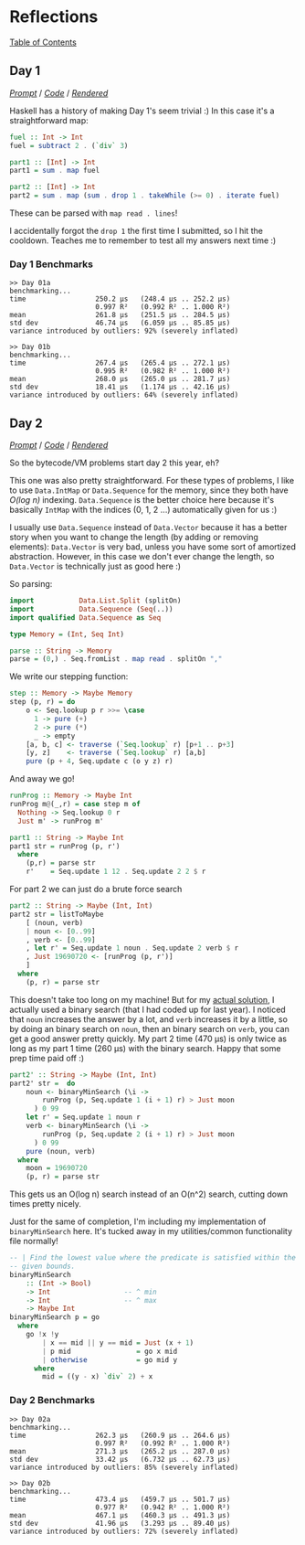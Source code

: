 Reflections
===========

[Table of Contents][]

[Table of Contents]: https://github.com/mstksg/advent-of-code-2019#reflections-and-benchmarks

Day 1
-----

*[Prompt][d01p]* / *[Code][d01g]* / *[Rendered][d01h]*

[d01p]: https://adventofcode.com/2019/day/1
[d01g]: https://github.com/mstksg/advent-of-code-2019/blob/master/src/AOC/Challenge/Day01.hs
[d01h]: https://mstksg.github.io/advent-of-code-2019/src/AOC.Challenge.Day01.html

Haskell has a history of making Day 1's seem trivial :)  In this case it's a
straightforward map:

```haskell
fuel :: Int -> Int
fuel = subtract 2 . (`div` 3)

part1 :: [Int] -> Int
part1 = sum . map fuel

part2 :: [Int] -> Int
part2 = sum . map (sum . drop 1 . takeWhile (>= 0) . iterate fuel)
```

These can be parsed with `map read . lines`!

I accidentally forgot the `drop 1` the first time I submitted, so I hit the
cooldown.  Teaches me to remember to test all my answers next time :)

### Day 1 Benchmarks

```
>> Day 01a
benchmarking...
time                 250.2 μs   (248.4 μs .. 252.2 μs)
                     0.997 R²   (0.992 R² .. 1.000 R²)
mean                 261.8 μs   (251.5 μs .. 284.5 μs)
std dev              46.74 μs   (6.059 μs .. 85.85 μs)
variance introduced by outliers: 92% (severely inflated)

>> Day 01b
benchmarking...
time                 267.4 μs   (265.4 μs .. 272.1 μs)
                     0.995 R²   (0.982 R² .. 1.000 R²)
mean                 268.0 μs   (265.0 μs .. 281.7 μs)
std dev              18.41 μs   (1.174 μs .. 42.16 μs)
variance introduced by outliers: 64% (severely inflated)
```

Day 2
-----

*[Prompt][d02p]* / *[Code][d02g]* / *[Rendered][d02h]*

[d02p]: https://adventofcode.com/2019/day/2
[d02g]: https://github.com/mstksg/advent-of-code-2019/blob/master/src/AOC/Challenge/Day02.hs
[d02h]: https://mstksg.github.io/advent-of-code-2019/src/AOC.Challenge.Day02.html

So the bytecode/VM problems start day 2 this year, eh?

This one was also pretty straightforward.  For these types of problems, I like
to use `Data.IntMap` or `Data.Sequence` for the memory, since they both have
*O(log n)* indexing.  `Data.Sequence` is the better choice here because it's
basically `IntMap` with the indices (0, 1, 2 ...) automatically given for us :)

I usually use `Data.Sequence` instead of `Data.Vector` because it has a better
story when you want to change the length (by adding or removing elements):
`Data.Vector` is very bad, unless you have some sort of amortized abstraction.
However, in this case we don't ever change the length, so `Data.Vector` is
technically just as good here :)

So parsing:

```haskell
import           Data.List.Split (splitOn)
import           Data.Sequence (Seq(..))
import qualified Data.Sequence as Seq

type Memory = (Int, Seq Int)

parse :: String -> Memory
parse = (0,) . Seq.fromList . map read . splitOn ","
```

We write our stepping function:

```haskell
step :: Memory -> Maybe Memory
step (p, r) = do
    o <- Seq.lookup p r >>= \case
      1 -> pure (+)
      2 -> pure (*)
      _ -> empty
    [a, b, c] <- traverse (`Seq.lookup` r) [p+1 .. p+3]
    [y, z]    <- traverse (`Seq.lookup` r) [a,b]
    pure (p + 4, Seq.update c (o y z) r)
```

And away we go!

```haskell
runProg :: Memory -> Maybe Int
runProg m@(_,r) = case step m of
  Nothing -> Seq.lookup 0 r
  Just m' -> runProg m'

part1 :: String -> Maybe Int
part1 str = runProg (p, r')
  where
    (p,r) = parse str
    r'    = Seq.update 1 12 . Seq.update 2 2 $ r
```

For part 2 we can just do a brute force search

```haskell
part2 :: String -> Maybe (Int, Int)
part2 str = listToMaybe
    [ (noun, verb)
    | noun <- [0..99]
    , verb <- [0..99]
    , let r' = Seq.update 1 noun . Seq.update 2 verb $ r
    , Just 19690720 <- [runProg (p, r')]
    ]
  where
    (p, r) = parse str
```

This doesn't take too long on my machine!  But for my [actual solution][d02g],
I actually used a binary search (that I had coded up for last year). I
noticed that `noun` increases the answer by a lot, and `verb` increases it by a
little, so by doing an binary search on `noun`, then an binary search
on `verb`, you can get a good answer pretty quickly.  My part 2 time (470 μs)
is only twice as long as my part 1 time (260 μs) with the binary search. Happy
that some prep time paid off :)

```haskell
part2' :: String -> Maybe (Int, Int)
part2' str =  do
    noun <- binaryMinSearch (\i ->
        runProg (p, Seq.update 1 (i + 1) r) > Just moon
      ) 0 99
    let r' = Seq.update 1 noun r
    verb <- binaryMinSearch (\i ->
        runProg (p, Seq.update 2 (i + 1) r) > Just moon
      ) 0 99
    pure (noun, verb)
  where
    moon = 19690720
    (p, r) = parse str
```

This gets us an O(log n) search instead of an O(n^2) search, cutting down times
pretty nicely.

Just for the same of completion, I'm including my implementation of
`binaryMinSearch` here.  It's tucked away in my utilities/common
functionality file normally!

```haskell
-- | Find the lowest value where the predicate is satisfied within the
-- given bounds.
binaryMinSearch
    :: (Int -> Bool)
    -> Int                  -- ^ min
    -> Int                  -- ^ max
    -> Maybe Int
binaryMinSearch p = go
  where
    go !x !y
        | x == mid || y == mid = Just (x + 1)
        | p mid                = go x mid
        | otherwise            = go mid y
      where
        mid = ((y - x) `div` 2) + x
```

### Day 2 Benchmarks

```
>> Day 02a
benchmarking...
time                 262.3 μs   (260.9 μs .. 264.6 μs)
                     0.997 R²   (0.992 R² .. 1.000 R²)
mean                 271.3 μs   (265.2 μs .. 287.0 μs)
std dev              33.42 μs   (6.732 μs .. 62.73 μs)
variance introduced by outliers: 85% (severely inflated)

>> Day 02b
benchmarking...
time                 473.4 μs   (459.7 μs .. 501.7 μs)
                     0.977 R²   (0.942 R² .. 1.000 R²)
mean                 467.1 μs   (460.3 μs .. 491.3 μs)
std dev              41.96 μs   (3.293 μs .. 89.40 μs)
variance introduced by outliers: 72% (severely inflated)
```
